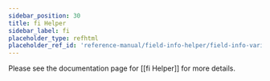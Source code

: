 ```yaml
---
sidebar_position: 30
title: fi Helper
sidebar_label: fi
placeholder_type: refhtml
placeholder_ref_id: 'reference-manual/field-info-helper/field-info-variations/fi-helper'
---
```


Please see the documentation page for [[fi Helper]] for more details.